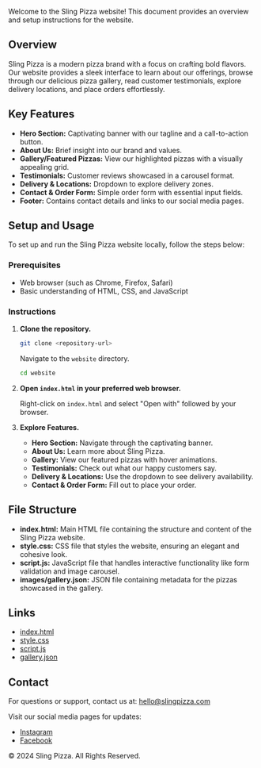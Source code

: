 
Welcome to the Sling Pizza website! This document provides an overview and setup instructions for the website.

## Overview

Sling Pizza is a modern pizza brand with a focus on crafting bold flavors. Our website provides a sleek interface to learn about our offerings, browse through our delicious pizza gallery, read customer testimonials, explore delivery locations, and place orders effortlessly.

## Key Features

- **Hero Section:** Captivating banner with our tagline and a call-to-action button.
- **About Us:** Brief insight into our brand and values.
- **Gallery/Featured Pizzas:** View our highlighted pizzas with a visually appealing grid.
- **Testimonials:** Customer reviews showcased in a carousel format.
- **Delivery & Locations:** Dropdown to explore delivery zones.
- **Contact & Order Form:** Simple order form with essential input fields.
- **Footer:** Contains contact details and links to our social media pages.

## Setup and Usage

To set up and run the Sling Pizza website locally, follow the steps below:

### Prerequisites

- Web browser (such as Chrome, Firefox, Safari)
- Basic understanding of HTML, CSS, and JavaScript

### Instructions

1. **Clone the repository.**

   ```bash
   git clone <repository-url>
   ```

   Navigate to the `website` directory.
   
   ```bash
   cd website
   ```

2. **Open `index.html` in your preferred web browser.**

   Right-click on `index.html` and select "Open with" followed by your browser.

3. **Explore Features.**

   - **Hero Section:** Navigate through the captivating banner.
   - **About Us:** Learn more about Sling Pizza.
   - **Gallery:** View our featured pizzas with hover animations.
   - **Testimonials:** Check out what our happy customers say.
   - **Delivery & Locations:** Use the dropdown to see delivery availability.
   - **Contact & Order Form:** Fill out to place your order.

## File Structure

- **index.html:** Main HTML file containing the structure and content of the Sling Pizza website.
- **style.css:** CSS file that styles the website, ensuring an elegant and cohesive look.
- **script.js:** JavaScript file that handles interactive functionality like form validation and image carousel.
- **images/gallery.json:** JSON file containing metadata for the pizzas showcased in the gallery.

## Links

- [index.html](website/index.html)
- [style.css](website/style.css)
- [script.js](website/script.js)
- [gallery.json](website/images/gallery.json)

## Contact

For questions or support, contact us at: [hello@slingpizza.com](mailto:hello@slingpizza.com)

Visit our social media pages for updates:
- [Instagram](#)
- [Facebook](#)

&copy; 2024 Sling Pizza. All Rights Reserved.